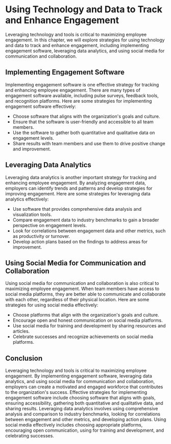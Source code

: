 Using Technology and Data to Track and Enhance Engagement
=============================================================================================================================

Leveraging technology and tools is critical to maximizing employee engagement. In this chapter, we will explore strategies for using technology and data to track and enhance engagement, including implementing engagement software, leveraging data analytics, and using social media for communication and collaboration.

Implementing Engagement Software
--------------------------------

Implementing engagement software is one effective strategy for tracking and enhancing employee engagement. There are many types of engagement software available, including pulse surveys, feedback tools, and recognition platforms. Here are some strategies for implementing engagement software effectively:

* Choose software that aligns with the organization's goals and culture.
* Ensure that the software is user-friendly and accessible to all team members.
* Use the software to gather both quantitative and qualitative data on engagement levels.
* Share results with team members and use them to drive positive change and improvement.

Leveraging Data Analytics
-------------------------

Leveraging data analytics is another important strategy for tracking and enhancing employee engagement. By analyzing engagement data, employers can identify trends and patterns and develop strategies for improving engagement. Here are some strategies for leveraging data analytics effectively:

* Use software that provides comprehensive data analysis and visualization tools.
* Compare engagement data to industry benchmarks to gain a broader perspective on engagement levels.
* Look for correlations between engagement data and other metrics, such as productivity or turnover.
* Develop action plans based on the findings to address areas for improvement.

Using Social Media for Communication and Collaboration
------------------------------------------------------

Using social media for communication and collaboration is also critical to maximizing employee engagement. When team members have access to social media platforms, they are better able to communicate and collaborate with each other, regardless of their physical location. Here are some strategies for using social media effectively:

* Choose platforms that align with the organization's goals and culture.
* Encourage open and honest communication on social media platforms.
* Use social media for training and development by sharing resources and articles.
* Celebrate successes and recognize achievements on social media platforms.

Conclusion
----------

Leveraging technology and tools is critical to maximizing employee engagement. By implementing engagement software, leveraging data analytics, and using social media for communication and collaboration, employers can create a motivated and engaged workforce that contributes to the organization's success. Effective strategies for implementing engagement software include choosing software that aligns with goals, ensuring accessibility, gathering both quantitative and qualitative data, and sharing results. Leveraging data analytics involves using comprehensive analysis and comparison to industry benchmarks, looking for correlations between engagement and other metrics, and developing action plans. Using social media effectively includes choosing appropriate platforms, encouraging open communication, using for training and development, and celebrating successes.
